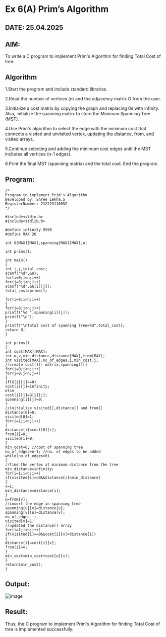 # Ex 6(A) Prim’s Algorithm
## DATE: 25.04.2025
## AIM:
To write a C program to implement Prim's Algorithm for finding Total Cost of tree.

## Algorithm

1.Start the program and include standard libraries.

2.Read the number of vertices (n) and the adjacency matrix G from the user.

3.Initialize a cost matrix by copying the graph and replacing 0s with infinity. Also, initialize the spanning matrix to store the Minimum Spanning Tree (MST).

4.Use Prim's algorithm to select the edge with the minimum cost that connects a visited and unvisited vertex, updating the distance, from, and visited arrays.

5.Continue selecting and adding the minimum cost edges until the MST includes all vertices (n-1 edges).

6.Print the final MST (spanning matrix) and the total cost. End the program.   

## Program:
```
/*
Program to implement Prim's Algorithm
Developed by: Shree Lekha.S
RegisterNumber: 212223110052
*/

#include<stdio.h>
#include<stdlib.h>
 
#define infinity 9999
#define MAX 20
 
int G[MAX][MAX],spanning[MAX][MAX],n;
 
int prims();
 
int main()
{
int i,j,total_cost;
scanf("%d",&n);
for(i=0;i<n;i++)
for(j=0;j<n;j++)
scanf("%d",&G[i][j]);
total_cost=prims();

for(i=0;i<n;i++)
{
for(j=0;j<n;j++)
printf("%d ",spanning[i][j]);
printf("\n");
}
printf("\nTotal cost of spanning tree=%d",total_cost);
return 0;
}
 
int prims()
{
int cost[MAX][MAX];
int u,v,min_distance,distance[MAX],from[MAX];
int visited[MAX],no_of_edges,i,min_cost,j;
//create cost[][] matrix,spanning[][]
for(i=0;i<n;i++)
for(j=0;j<n;j++)
{
if(G[i][j]==0)
cost[i][j]=infinity;
else
cost[i][j]=G[i][j];
spanning[i][j]=0;
}
//initialise visited[],distance[] and from[]
distance[0]=0;
visited[0]=1;
for(i=1;i<n;i++)
{
distance[i]=cost[0][i];
from[i]=0;
visited[i]=0;
}
min_cost=0; //cost of spanning tree
no_of_edges=n-1; //no. of edges to be added
while(no_of_edges>0)
{
//find the vertex at minimum distance from the tree
min_distance=infinity;
for(i=1;i<n;i++)
if(visited[i]==0&&distance[i]<min_distance)
{
v=i;
min_distance=distance[i];
}
u=from[v];
//insert the edge in spanning tree
spanning[u][v]=distance[v];
spanning[v][u]=distance[v];
no_of_edges--;
visited[v]=1;
//updated the distance[] array
for(i=1;i<n;i++)
if(visited[i]==0&&cost[i][v]<distance[i])
{
distance[i]=cost[i][v];
from[i]=v;
}
min_cost=min_cost+cost[u][v];
}
return(min_cost);
}

```

## Output:

![image](https://github.com/user-attachments/assets/5ebd0b31-a620-4d40-8377-004c7aea3c7a)


## Result:
Thus, the C program to implement Prim's Algorithm for finding Total Cost of tree is implemented successfully.
